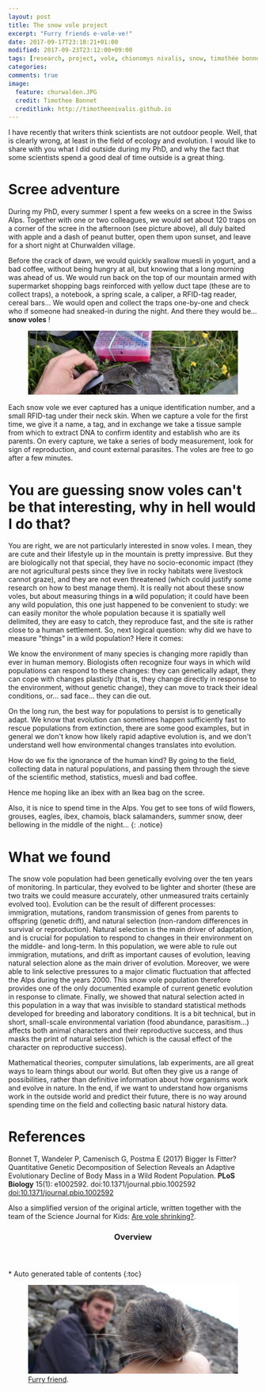 ```yaml
---
layout: post
title: The snow vole project
excerpt: "Furry friends e-vole-ve!"
date: 2017-09-17T23:18:21+01:00
modified: 2017-09-23T23:12:00+09:00
tags: [research, project, vole, chionomys nivalis, snow, timothée bonnet]
categories:
comments: true
image:
  feature: churwalden.JPG
  credit: Timothee Bonnet
  creditlink: http://timotheenivalis.github.io
---
```

I have recently that writers think scientists are not outdoor people.
Well, that is clearly wrong, at least in the field of ecology and evolution.
I would like to share with you what I did outside during my PhD, and why the fact that some scientists spend a good deal of time outside is a great thing.

# Scree adventure

During my PhD, every summer I spent a few weeks on a scree in the Swiss Alps.
Together with one or two colleagues, we would set about 120 traps on a corner of the scree in the afternoon (see picture above), all duly baited with apple and a dash of peanut butter, open them upon sunset, and leave for a short night at Churwalden village.

Before the crack of dawn, we would quickly swallow muesli in yogurt, and a bad coffee, without being hungry at all, but knowing that a long morning was ahead of us. We would run back on the top of our mountain armed with supermarket shopping bags reinforced with yellow duct tape (these are to collect traps), a notebook, a spring scale, a caliper, a RFID-tag reader, cereal bars... We would open and collect the traps one-by-one and check who if someone had sneaked-in during the night. And there they would be... **snow voles** !

<figure>
  <img src="/images/capturevole.jpg">
</figure>

Each snow vole we ever captured has a unique identification number, and a small RFID-tag under their neck skin. When we capture a vole for the first time, we give it a name, a tag, and in exchange we take a tissue sample from which to extract DNA to confirm identity and establish who are its parents.
On every capture, we take a series of body measurement, look for sign of reproduction, and count external parasites. The voles are free to go after a few minutes.

# You are guessing snow voles can't be that interesting, why in hell would I do that?

You are right, we are not particularly interested in snow voles. I mean, they are cute and their lifestyle up in the mountain is pretty impressive. But they are biologically not that special, they have no socio-economic impact (they are not agricultural pests since they live in rocky habitats were livestock cannot graze), and they are not even threatened (which could justify some research on how to best manage them). It is really not about these snow voles, but about measuring things in **a** wild population; it could have been any wild population, this one just happened to be convenient to study: we can easily monitor the whole population because it is spatially well delimited, they are easy to catch, they reproduce fast, and the site is rather close to a human settlement.
So, next logical question: why did we have to measure "things" in a wild population? Here it comes:

We know the environment of many species is changing more rapidly than ever in human memory. Biologists often recognize four ways in which wild populations can respond to these changes: they can genetically adapt, they can cope with changes plasticly (that is, they change directly in response to the environment, without genetic change), they can move to track their ideal conditions, or... sad face... they can die out.

On the long run, the best way for populations to persist is to genetically adapt. We know that evolution can sometimes happen sufficiently fast to rescue populations from extinction, there are some good examples, but in general we don't know how likely rapid adaptive evolution is, and we don't understand well how environmental changes translates into evolution.

How do we fix the ignorance of the human kind?
By going to the field, collecting data in natural populations, and passing them through the sieve of the scientific method, statistics, muesli and bad coffee.

Hence me hoping like an ibex with an Ikea bag on the scree.

Also, it is nice to spend time in the Alps. You get to see tons of wild flowers, grouses, eagles, ibex, chamois, black salamanders, summer snow, deer bellowing in the middle of the night...
{: .notice}

# What we found

The snow vole population had been genetically evolving over the ten years of monitoring. In particular, they evolved to be lighter and shorter (these are two traits we could measure accurately, other unmeasured traits certainly evolved too). Evolution can be the result of different processes: immigration, mutations, random transmission of genes from parents to offspring (genetic drift), and natural selection (non-random differences in survival or reproduction). Natural selection is the main driver of adaptation, and is crucial for population to respond to changes in their environment on the middle- and long-term. In this population, we were able to rule out immigration, mutations, and drift as important causes of evolution, leaving natural selection alone as the main driver of evolution. Moreover, we were able to link selective pressures to a major climatic fluctuation that affected the Alps during the years 2000.
This snow vole population therefore provides one of the only documented example of current genetic evolution in response to climate.
Finally, we showed that natural selection acted in this population in a way that was invisible to standard statistical methods developed for breeding and laboratory conditions. It is a bit technical, but in short, small-scale environmental variation (food abundance, parasitism...) affects both animal characters and their reproductive success, and thus masks the print of natural selection (which is the causal effect of the character on reproductive success).

Mathematical theories, computer simulations, lab experiments, are all great ways to learn things about our world. But often they give us a range of possibilities, rather than definitive information about how organisms work and evolve in nature. In the end, if we want to understand how organisms work in the outside world and predict their future, there is no way around spending time on the field and collecting basic natural history data.

# References

Bonnet T, Wandeler P, Camenisch G, Postma E (2017) Bigger Is Fitter? Quantitative Genetic Decomposition of Selection Reveals an Adaptive Evolutionary Decline of Body Mass in a Wild Rodent Population. **PLoS Biology** 15(1): e1002592. doi:10.1371/journal.pbio.1002592
[doi:10.1371/journal.pbio.1002592](http://journals.plos.org/plosbiology/article?id=10.1371/journal.pbio.1002592)

Also a simplified version of the original article, written together with the team of the Science Journal for Kids: [Are vole shrinking?](http://www.sciencejournalforkids.org/science-articles/evolution-in-action-are-voles-shrinking).


<section id="table-of-contents" class="toc">
  <header>
    <h3>Overview</h3>
  </header>
<div id="drawer" markdown="1">
*  Auto generated table of contents
{:toc}
</div>
</section><!-- /#table-of-contents -->

<figure>
	<a href=""><img src="/images/mesnovole.JPG"></a>
	<figcaption><a href="" title="Furry friend, a.k.a. snow vole (and me in the background)">Furry friend</a>.</figcaption>
</figure>
